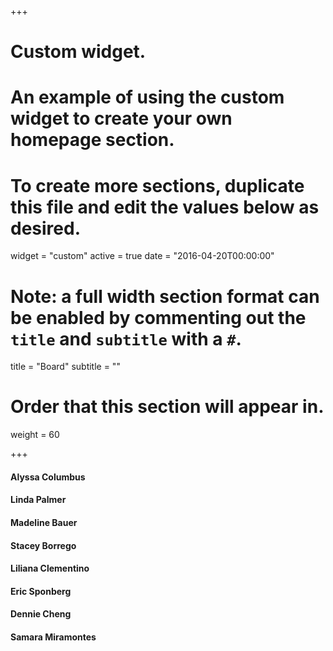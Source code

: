 +++
# Custom widget.
# An example of using the custom widget to create your own homepage section.
# To create more sections, duplicate this file and edit the values below as desired.
widget = "custom"
active = true
date = "2016-04-20T00:00:00"

# Note: a full width section format can be enabled by commenting out the `title` and `subtitle` with a `#`.
title = "Board"
subtitle = ""

# Order that this section will appear in.
weight = 60

+++

#### Alyssa Columbus


#### Linda Palmer


#### Madeline Bauer


#### Stacey Borrego


#### Liliana Clementino


#### Eric Sponberg


#### Dennie Cheng


#### Samara Miramontes